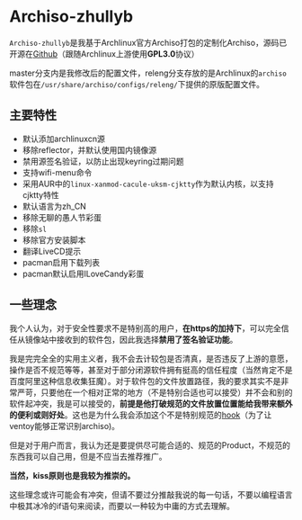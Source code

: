 # Archiso-zhullyb
`Archiso-zhullyb`是我基于Archlinux官方Archiso打包的定制化Archiso，源码已开源在[Github](https://github.com/zhullyb/archiso-zhullyb)（跟随Archlinux上游使用**GPL3.0**协议）

master分支内是我修改后的配置文件，releng分支存放的是Archlinux的`archiso`软件包在`/usr/share/archiso/configs/releng/`下提供的原版配置文件。

## 主要特性
- 默认添加archlinuxcn源
- 移除reflector，并默认使用国内镜像源
- 禁用源签名验证，以防止出现keyring过期问题
- 支持wifi-menu命令
- 采用AUR中的`linux-xanmod-cacule-uksm-cjktty`作为默认内核，以支持cjktty特性
- 默认语言为zh_CN
- 移除无聊的愚人节彩蛋
- 移除`sl`
- 移除官方安装脚本
- 翻译LiveCD提示
- pacman启用下载列表
- pacman默认启用ILoveCandy彩蛋

## 一些理念

我个人认为，对于安全性要求不是特别高的用户，**在https的加持下**，可以完全信任从镜像站中接收到的软件包，因此我选择**禁用了签名验证功能**。

我是完完全全的实用主义者，我不会去计较包是否清真，是否违反了上游的意愿，操作是否不规范等等，甚至对于部分闭源软件拥有挺高的信任程度（当然肯定不是百度阿里这种信息收集狂魔）。对于软件包的文件放置路径，我的要求其实不是非常严苛，只要他在一个相对正常的地方（不是特别合适也可以接受）并不会和别的软件起冲突，我是可以接受的，**前提是他打破规范的文件放置位置能给我带来额外的便利或则好处**。这也是为什么我会添加这个不是特别规范的[hook](https://github.com/zhullyb/archiso-zhullyb/blob/master/airootfs/etc/pacman.d/hooks/linux-dummy.hook)（为了让ventoy能够正常识别archiso)。

但是对于用户而言，我认为还是要提供尽可能合适的、规范的Product，不规范的东西我可以自己用，但是不应当去推荐推广。

**当然，kiss原则也是我较为推崇的。**

这些理念或许可能会有冲突，但请不要过分推敲我说的每一句话，不要以编程语言中极其冰冷的if语句来阅读，而要以一种较为中庸的方式去理解。

